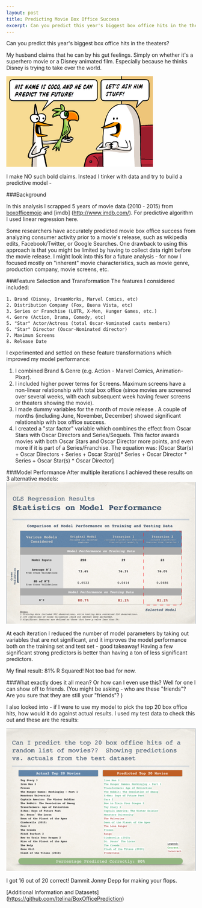 ```yaml
---
layout: post
title: Predicting Movie Box Office Success
excerpt: Can you predict this year's biggest box office hits in the theaters? On building a predictive model for box office success -
---
```



Can you predict this year's biggest box office hits in the theaters?

My husband claims that he can by his gut feelings.  Simply on whether it's a superhero movie or a Disney animated film.  Especially because he thinks Disney is trying to take over the world.


![alt text](../images/predictpic.png "Prediction Comic")

I make NO such bold claims. Instead I tinker with data and try to build a predictive model -


###Background

In this analysis I scrapped 5 years of movie data (2010 - 2015) from [boxofficemojo](http://boxofficemojo.com) and [imdb] (http://www.imdb.com/). For predictive algorithm I used linear regression here.

Some researchers have accurately predicted movie box office success from analyzing consumer activity prior to a movie's release, such as wikipedia edits, Facebook/Twitter, or Google Searches. One drawback to using this approach is that you might be limited by having to collect data right before the movie release. I might look into this for a future analysis - for now I focused mostly on "inherent" movie characteristics, such as movie genre, production company, movie screens, etc.

###Feature Selection and Transformation
The features I considered included:

	1. Brand (Disney, DreamWorks, Marvel Comics, etc)
	2. Distribution Company (Fox, Buena Vista, etc)
	3. Series or Franchise (LOTR, X-Men, Hunger Games, etc.) 
	4. Genre (Action, Drama, Comedy, etc)
	5. "Star" Actor/Actress (total Oscar-Nominated casts members)
	6. "Star" Director (Oscar-Nominated director)
	7. Maximum Screens
	8. Release Date

I experimented and settled on these feature transformations which improved my model performance:

1. I combined Brand & Genre (e.g. Action - Marvel Comics, Animation-Pixar). 
2. I included higher power terms for Screens.  Maximum screens have a non-linear relationship with total box office (since movies are screened over several weeks, with each subsequent week having fewer screens or theaters showing the movie).
3. I made dummy variables for the month of movie release . A couple of months (including June, November, December) showed significant relationship with box office success. 
4. I created a "star factor" variable which combines the effect from Oscar Stars with Oscar Directors and Series/Sequels. This factor awards movies with both Oscar Stars and Oscar Director more points, and even more if it is part of a Series/Franchise. The equation was:
[Oscar Star(s) + Oscar Directors + Series + Oscar Star(s)* Series + Oscar Director * Series + Oscar Star(s) * Oscar Director]


###Model Performance
After multiple iterations I achieved these results on 3 alternative models:
![alt text](../images/modelresults.png "Model Results")

At each iteration I reduced the number of model parameters by taking out variables that are not significant, and it improves the model performance both on the training set and test set - good takeaway! Having a few significant strong predictors is better than having a ton of less significant predictors. 

My final result: 81% R Squared! Not too bad for now. 

###What exactly does it all mean? Or how can I even use this?
Well for one I can show off to friends. (You might be asking - who are these "friends"? Are you sure that they are still your "friends"? ) 

I also looked into - if I were to use my model to pick the top 20 box office hits, how would it do against actual results. I used my test data to check this out and these are the results:

![alt text](../images/modelpredictions.png "Model Predictions")

I got 16 out of 20 correct! Dammit Jonny Depp for making your flops.  

[Additional Information and Datasets] (https://github.com/Itelina/BoxOfficePrediction)


